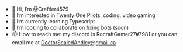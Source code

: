 - 👋 Hi, I’m @Craftler4579
- 👀 I’m interested in Twenty One Pilots, coding, video gaming
- 🌱 I’m currently learning Typescript
- 💞️ I’m looking to collaborate on fixing bots (soon)
- 📫 How to reach me: my discord is RocraftGamer27#7981 or you can email me at DoctorScaledAndIcy@gmail.ca

<!---
Craftler4579/Craftler4579 is a ✨ special ✨ repository because its `README.md` (this file) appears on your GitHub profile.
You can click the Preview link to take a look at your changes.
--->
